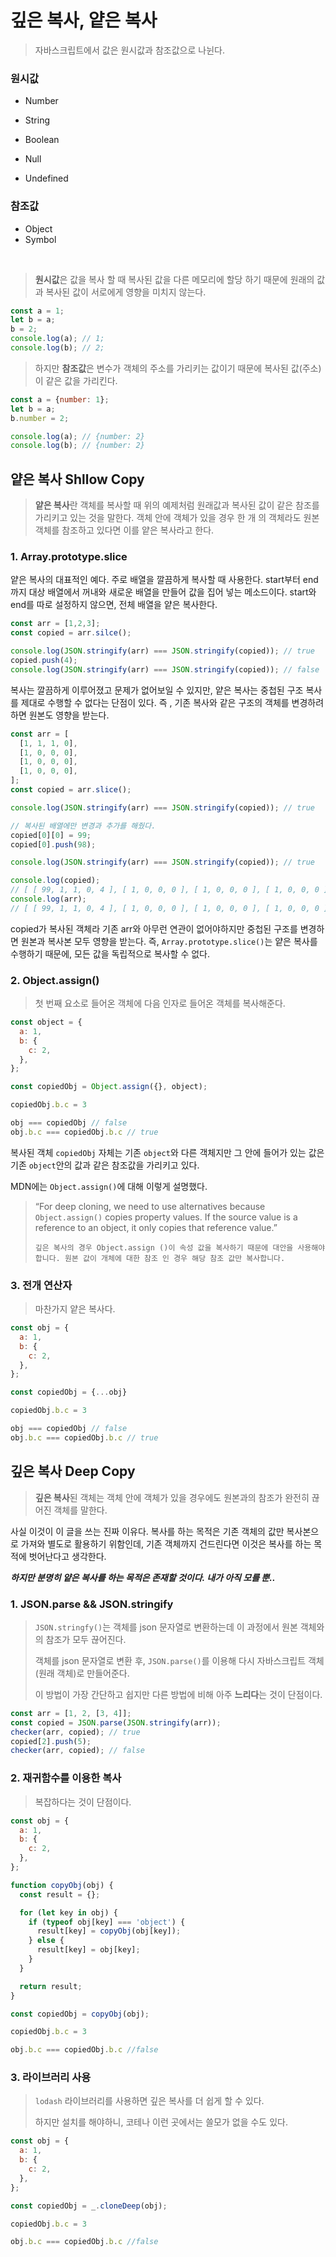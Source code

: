 # 깊은 복사, 얕은 복사



> 자바스크립트에서 값은 원시값과 참조값으로 나뉜다. 

### 원시값 

- Number 
- String 
- Boolean

- Null
- Undefined

### 참조값 

- Object
- Symbol

<br/>

>  **원시값**은 값을 복사 할 때 복사된 값을 다른 메모리에 할당 하기 때문에 원래의 값과 복사된 값이 서로에게 영향을 미치지 않는다. 

```javascript
const a = 1;
let b = a;
b = 2;
console.log(a); // 1;
console.log(b); // 2; 
```



> 하지만 **참조값**은 변수가 객체의 주소를 가리키는 값이기 때문에 복사된 값(주소)이 같은 값을 가리킨다. 

```javascript
const a = {number: 1};
let b = a;
b.number = 2;

console.log(a); // {number: 2}
console.log(b); // {number: 2}
```





## 얕은 복사 Shllow Copy

> **얕은 복사**란 객체를 복사할 때 위의 예제처럼 원래값과 복사된 값이 같은 참조를 가리키고 있는 것을 말한다. 객체 안에 객체가 있을 경우 한 개 의 객체라도 원본 객체를 참조하고 있다면 이를 얕은 복사라고 한다. 



### 1. Array.prototype.slice

얕은 복사의 대표적인 예다. 주로 배열을 깔끔하게 복사할 때 사용한다. start부터 end까지 대상 배열에서 꺼내와 새로운 배열을 만들어 값을 집어 넣는 메소드이다. start와 end를 따로 설정하지 않으면, 전체 배열을 얕은 복사한다.

```javascript
const arr = [1,2,3];
const copied = arr.silce();

console.log(JSON.stringify(arr) === JSON.stringify(copied)); // true
copied.push(4);
console.log(JSON.stringify(arr) === JSON.stringify(copied)); // false
```

복사는 깔끔하게 이루어졌고 문제가 없어보일 수 있지만, 얕은 복사는 중첩된 구조 복사를 제대로 수행할 수 없다는 단점이 있다. 즉 , 기존 복사와 같은 구조의 객체를 변경하려 하면 원본도 영향을 받는다. 

```javascript
const arr = [
  [1, 1, 1, 0],
  [1, 0, 0, 0],
  [1, 0, 0, 0],
  [1, 0, 0, 0],
];
const copied = arr.slice();

console.log(JSON.stringify(arr) === JSON.stringify(copied)); // true

// 복사된 배열에만 변경과 추가를 해줬다.
copied[0][0] = 99; 
copied[0].push(98);

console.log(JSON.stringify(arr) === JSON.stringify(copied)); // true

console.log(copied);
// [ [ 99, 1, 1, 0, 4 ], [ 1, 0, 0, 0 ], [ 1, 0, 0, 0 ], [ 1, 0, 0, 0 ] ] 출력
console.log(arr);
// [ [ 99, 1, 1, 0, 4 ], [ 1, 0, 0, 0 ], [ 1, 0, 0, 0 ], [ 1, 0, 0, 0 ] ] 출력
```

copied가 복사된 객체라 기존 arr와 아무런 연관이 없어야하지만 중첩된 구조를 변경하면 원본과 복사본 모두 영향을 받는다. 즉, `Array.prototype.slice()`는 얕은 복사를 수행하기 때문에, 모든 값을 독립적으로 복사할 수 없다. 



### 2. Object.assign()

> 첫 번째 요소로 들어온 객체에 다음 인자로 들어온 객체를 복사해준다. 

```javascript
const object = {
  a: 1,
  b: {
    c: 2,
  },
};

const copiedObj = Object.assign({}, object);

copiedObj.b.c = 3

obj === copiedObj // false
obj.b.c === copiedObj.b.c // true
```

 복사된 객체 `copiedObj` 자체는 기존 `object`와 다른 객체지만 그 안에 들어가 있는 값은 기존 `object`안의 값과 같은 참조값을 가리키고 있다. 

MDN에는 `Object.assign()`에 대해 이렇게 설명했다. 

> “For deep cloning, we need to use alternatives because `Object.assign()` copies property values. If the source value is a reference to an object, it only copies that reference value.”
>
> ```
> 깊은 복사의 경우 Object.assign ()이 속성 값을 복사하기 때문에 대안을 사용해야합니다. 원본 값이 개체에 대한 참조 인 경우 해당 참조 값만 복사합니다.
> ```



### 3. 전개 연산자

> 마찬가지 얕은 복사다.

```javascript
const obj = {
  a: 1,
  b: {
    c: 2,
  },
};

const copiedObj = {...obj}

copiedObj.b.c = 3

obj === copiedObj // false
obj.b.c === copiedObj.b.c // true
```





## 깊은 복사 Deep Copy

> **깊은 복사**된 객체는 객체 안에 객체가 있을 경우에도 원본과의 참조가 완전히 끊어진 객체를 말한다. 

사실 이것이 이 글을 쓰는 진짜 이유다. 복사를 하는 목적은 기존 객체의 값만 복사본으로 가져와 별도로 활용하기 위함인데, 기존 객체까지 건드린다면 이것은 복사를 하는 목적에 벗어난다고 생각한다. 

***하지만 분명히 얕은 복사를 하는 목적은 존재할 것이다. 내가 아직 모를 뿐..***



### 1. JSON.parse && JSON.stringify

> `JSON.stringfy()`는 객체를 json 문자열로 변환하는데 이 과정에서 원본 객체와의 참조가 모두 끊어진다.
>
> 객체를 json 문자열로 변환 후, `JSON.parse()`를 이용해 다시 자바스크립트 객체(원래 객체)로 만들어준다. 
>
> 이 방법이 가장 간단하고 쉽지만 다른 방법에 비해 아주 **느리다**는 것이 단점이다. 

```javascript
const arr = [1, 2, [3, 4]];
const copied = JSON.parse(JSON.stringify(arr));
checker(arr, copied); // true
copied[2].push(5);
checker(arr, copied); // false
```



### 2. 재귀함수를 이용한 복사

> 복잡하다는 것이 단점이다.

```javascript
const obj = {
  a: 1,
  b: {
    c: 2,
  },
};

function copyObj(obj) {
  const result = {};

  for (let key in obj) {
    if (typeof obj[key] === 'object') {
      result[key] = copyObj(obj[key]);
    } else {
      result[key] = obj[key];
    }
  }

  return result;
}

const copiedObj = copyObj(obj);

copiedObj.b.c = 3

obj.b.c === copiedObj.b.c //false 
```



### 3. 라이브러리 사용

> `lodash` 라이브러리를 사용하면 깊은 복사를 더 쉽게 할 수 있다. 
>
> 하지만 설치를 해야하니, 코테나 이런 곳에서는 쓸모가 없을 수도 있다. 

```javascript
const obj = {
  a: 1,
  b: {
    c: 2,
  },
};

const copiedObj = _.cloneDeep(obj);

copiedObj.b.c = 3

obj.b.c === copiedObj.b.c //false
```

